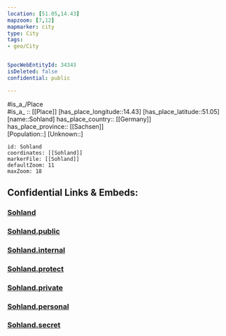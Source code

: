 ```yaml
---
location: [51.05,14.43] 
mapzoom: [7,12] 
mapmarker: city 
type: City
tags:
- geo/City


SpocWebEntityId: 34343
isDeleted: false
confidential: public

---
```

#is_a_/Place  
#is_a_ :: [[Place]] 
[has_place_longitude::14.43] 
[has_place_latitude::51.05] 
[name::Sohland] 
has_place_country:: [[Germany]]  
has_place_province:: [[Sachsen]]  
[Population::] 
[Unknown::] 


```leaflet
id: Sohland
coordinates: [[Sohland]] 
markerFile: [[Sohland]] 
defaultZoom: 11 
maxZoom: 18
```


## Confidential Links & Embeds: 

### [Sohland](/_Standards/Earth/Continent/Europe/Europe~Central/Germany/Germany~East/Sachsen/counties~Sachsen/Bautzen/cities~Bautzen/Sohland~Spree/City/Sohland.md) 

### [Sohland.public](/_public/Earth/Continent/Europe/Europe~Central/Germany/Germany~East/Sachsen/counties~Sachsen/Bautzen/cities~Bautzen/Sohland~Spree/City/Sohland.public.md) 

### [Sohland.internal](/_internal/Earth/Continent/Europe/Europe~Central/Germany/Germany~East/Sachsen/counties~Sachsen/Bautzen/cities~Bautzen/Sohland~Spree/City/Sohland.internal.md) 

### [Sohland.protect](/_protect/Earth/Continent/Europe/Europe~Central/Germany/Germany~East/Sachsen/counties~Sachsen/Bautzen/cities~Bautzen/Sohland~Spree/City/Sohland.protect.md) 

### [Sohland.private](/_private/Earth/Continent/Europe/Europe~Central/Germany/Germany~East/Sachsen/counties~Sachsen/Bautzen/cities~Bautzen/Sohland~Spree/City/Sohland.private.md) 

### [Sohland.personal](/_personal/Earth/Continent/Europe/Europe~Central/Germany/Germany~East/Sachsen/counties~Sachsen/Bautzen/cities~Bautzen/Sohland~Spree/City/Sohland.personal.md) 

### [Sohland.secret](/_secret/Earth/Continent/Europe/Europe~Central/Germany/Germany~East/Sachsen/counties~Sachsen/Bautzen/cities~Bautzen/Sohland~Spree/City/Sohland.secret.md)

